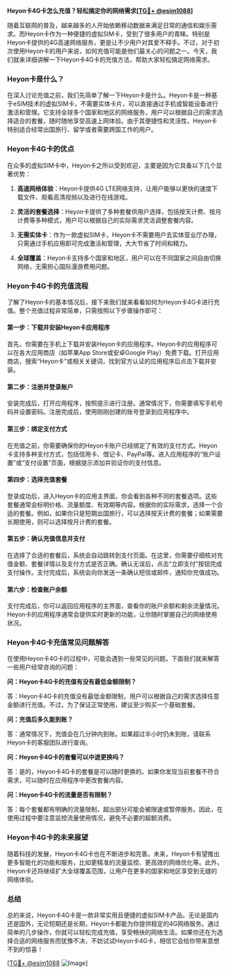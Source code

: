 **Heyon卡4G卡怎么充值？轻松搞定你的网络需求[[TG💪+ @esim1088](https://t.me/s/esim1088)]**

随着互联网的普及，越来越多的人开始依赖移动数据来满足日常的通信和娱乐需求。而Heyon卡作为一种便捷的虚拟SIM卡，受到了很多用户的青睐。特别是Heyon卡提供的4G高速网络服务，更是让不少用户对其爱不释手。不过，对于初次使用Heyon卡的用户来说，如何充值可能是他们最关心的问题之一。今天，我们就来详细讲解一下Heyon卡4G卡的充值方法，帮助大家轻松搞定网络需求。

### Heyon卡是什么？

在深入讨论充值之前，我们先简单了解一下Heyon卡是什么。Heyon卡是一种基于eSIM技术的虚拟SIM卡，不需要实体卡片，可以直接通过手机或智能设备进行激活和管理。它支持全球多个国家和地区的网络服务，用户可以根据自己的需求选择适合的套餐，随时随地享受高速上网体验。由于其便捷性和灵活性，Heyon卡特别适合经常出国旅行、留学或者需要跨国工作的用户。

### Heyon卡4G卡的优点

在众多的虚拟SIM卡中，Heyon卡之所以受到欢迎，主要是因为它具备以下几个显著优势：

1. **高速网络体验**：Heyon卡提供4G LTE网络支持，让用户能够以更快的速度下载文件、观看高清视频以及进行在线游戏。
   
2. **灵活的套餐选择**：Heyon卡提供了多种套餐供用户选择，包括按天计费、按月计费等多种模式，用户可以根据自己的实际需求灵活调整套餐内容。
   
3. **无需实体卡**：作为一款虚拟SIM卡，Heyon卡不需要用户去实体营业厅办理，只需通过手机应用即可完成激活和管理，大大节省了时间和精力。
   
4. **全球覆盖**：Heyon卡支持多个国家和地区，用户可以在不同国家之间自由切换网络，无需担心国际漫游费用问题。

### Heyon卡4G卡的充值流程

了解了Heyon卡的基本情况后，接下来我们就来看看如何为Heyon卡4G卡进行充值。整个充值过程非常简单，只需按照以下步骤操作即可：

#### 第一步：下载并安装Heyon卡应用程序

首先，你需要在手机上下载并安装Heyon卡的应用程序。Heyon卡的应用程序可以在各大应用商店（如苹果App Store或安卓Google Play）免费下载。打开应用商店，搜索“Heyon卡”或相关关键词，找到官方认证的应用程序后点击下载并安装。

#### 第二步：注册并登录账户

安装完成后，打开应用程序，按照提示进行注册。通常情况下，你需要填写手机号码并设置密码。注册完成后，使用刚刚创建的账号登录到应用程序中。

#### 第三步：绑定支付方式

在充值之前，你需要确保你的Heyon卡账户已经绑定了有效的支付方式。Heyon卡支持多种支付方式，包括信用卡、借记卡、PayPal等。进入应用程序的“账户设置”或“支付设置”页面，根据提示添加并验证你的支付信息。

#### 第四步：选择充值套餐

登录成功后，进入Heyon卡的应用主界面，你会看到各种不同的套餐选项。这些套餐通常会标明价格、流量额度、有效期等内容。根据你的实际需求，选择一个合适的套餐。例如，如果你只是短期出国旅行，可以选择按天计费的套餐；如果需要长期使用，则可以选择按月计费的套餐。

#### 第五步：确认充值信息并支付

在选择了合适的套餐后，系统会自动跳转到支付页面。在这里，你需要仔细核对充值金额、套餐详情以及支付方式是否正确。确认无误后，点击“立即支付”按钮完成支付操作。支付完成后，系统会向你发送一条确认短信或邮件，通知你充值成功。

#### 第六步：检查账户余额

支付完成后，你可以返回应用程序的主界面，查看你的账户余额和剩余流量情况。Heyon卡的应用程序通常会提供实时更新的功能，让你随时掌握自己的网络使用状况。

### Heyon卡4G卡充值常见问题解答

在使用Heyon卡4G卡的过程中，可能会遇到一些常见的问题。下面我们就来解答一些用户经常咨询的问题：

**问：Heyon卡4G卡的充值有没有最低金额限制？**

答：Heyon卡4G卡的充值没有最低金额限制，用户可以根据自己的需求选择任意金额进行充值。不过，为了保证正常使用，建议至少购买一个基础套餐。

**问：充值后多久能到账？**

答：通常情况下，充值会在几分钟内到账。如果超过半小时仍未到账，请联系Heyon卡的客服团队进行查询。

**问：Heyon卡4G卡的套餐可以中途更换吗？**

答：是的，Heyon卡4G卡的套餐是可以随时更换的。如果你发现当前套餐不符合需求，可以随时在应用程序中更改套餐内容。

**问：Heyon卡4G卡的流量是否有限制？**

答：每个套餐都有明确的流量限制，超出部分可能会被限速或暂停服务。因此，在使用过程中要注意监控流量使用情况，避免不必要的超额消费。

### Heyon卡4G卡的未来展望

随着科技的发展，Heyon卡4G卡也在不断进步和完善。未来，Heyon卡有望推出更多智能化的功能和服务，比如更精准的流量监控、更高效的网络优化等。此外，Heyon卡还将继续扩大全球覆盖范围，让用户在更多的国家和地区享受到无缝的网络体验。

### 总结

总的来说，Heyon卡4G卡是一款非常实用且便捷的虚拟SIM卡产品。无论是国内还是国外，无论短期还是长期，Heyon卡都能为你提供稳定的4G网络服务。通过简单的几步操作，你就可以轻松完成充值，享受畅快的网络生活。如果你还在为选择合适的网络服务而犹豫不决，不妨试试Heyon卡4G卡，相信它会给你带来意想不到的惊喜！

[[TG💪+ @esim1088](https://t.me/s/esim1088) ![Image](https://i.postimg.cc/4NQfJmqS/Snipaste-2025-05-13-00-14-12.png)]